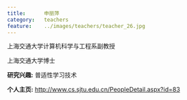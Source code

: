 ```yaml
---
title:		申丽萍
category:	teachers
feature:	../images/teachers/teacher_26.jpg
---
```


<p>上海交通大学计算机科学与工程系副教授</p>
<p>上海交通大学博士</p>
<p><b>研究兴趣:</b> 普适性学习技术</p>
<p><b>个人主页:</b>
<a href="http://www.cs.sjtu.edu.cn/PeopleDetail.aspx?id=83">http://www.cs.sjtu.edu.cn/PeopleDetail.aspx?id=83</a></p>


